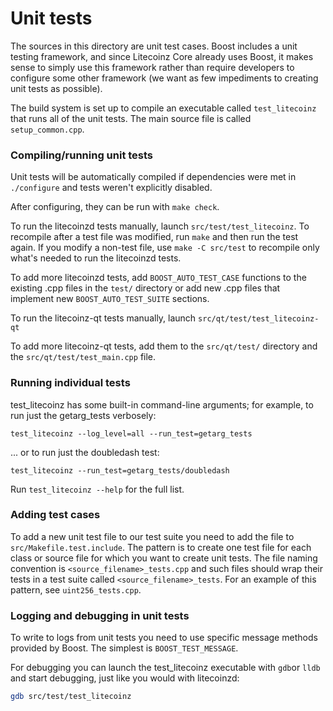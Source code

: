 # Unit tests

The sources in this directory are unit test cases. Boost includes a
unit testing framework, and since Litecoinz Core already uses Boost, it makes
sense to simply use this framework rather than require developers to
configure some other framework (we want as few impediments to creating
unit tests as possible).

The build system is set up to compile an executable called `test_litecoinz`
that runs all of the unit tests. The main source file is called
`setup_common.cpp`.

### Compiling/running unit tests

Unit tests will be automatically compiled if dependencies were met in `./configure`
and tests weren't explicitly disabled.

After configuring, they can be run with `make check`.

To run the litecoinzd tests manually, launch `src/test/test_litecoinz`. To recompile
after a test file was modified, run `make` and then run the test again. If you
modify a non-test file, use `make -C src/test` to recompile only what's needed
to run the litecoinzd tests.

To add more litecoinzd tests, add `BOOST_AUTO_TEST_CASE` functions to the existing
.cpp files in the `test/` directory or add new .cpp files that
implement new `BOOST_AUTO_TEST_SUITE` sections.

To run the litecoinz-qt tests manually, launch `src/qt/test/test_litecoinz-qt`

To add more litecoinz-qt tests, add them to the `src/qt/test/` directory and
the `src/qt/test/test_main.cpp` file.

### Running individual tests

test_litecoinz has some built-in command-line arguments; for
example, to run just the getarg_tests verbosely:

    test_litecoinz --log_level=all --run_test=getarg_tests

... or to run just the doubledash test:

    test_litecoinz --run_test=getarg_tests/doubledash

Run `test_litecoinz --help` for the full list.

### Adding test cases

To add a new unit test file to our test suite you need
to add the file to `src/Makefile.test.include`. The pattern is to create
one test file for each class or source file for which you want to create
unit tests. The file naming convention is `<source_filename>_tests.cpp`
and such files should wrap their tests in a test suite
called `<source_filename>_tests`. For an example of this pattern,
see `uint256_tests.cpp`.

### Logging and debugging in unit tests

To write to logs from unit tests you need to use specific message methods
provided by Boost. The simplest is `BOOST_TEST_MESSAGE`.

For debugging you can launch the test_litecoinz executable with `gdb`or `lldb` and
start debugging, just like you would with litecoinzd:

```bash
gdb src/test/test_litecoinz
```
